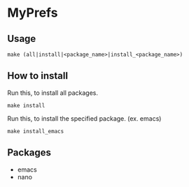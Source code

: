 MyPrefs
=======

Usage
-----

~~~~ {.bash}
make (all|install|<package_name>|install_<package_name>)
~~~~

How to install
--------------

Run this, to install all packages.

    make install

Run this, to install the specified package. (ex. emacs)

    make install_emacs

Packages
--------

 * emacs
 * nano
